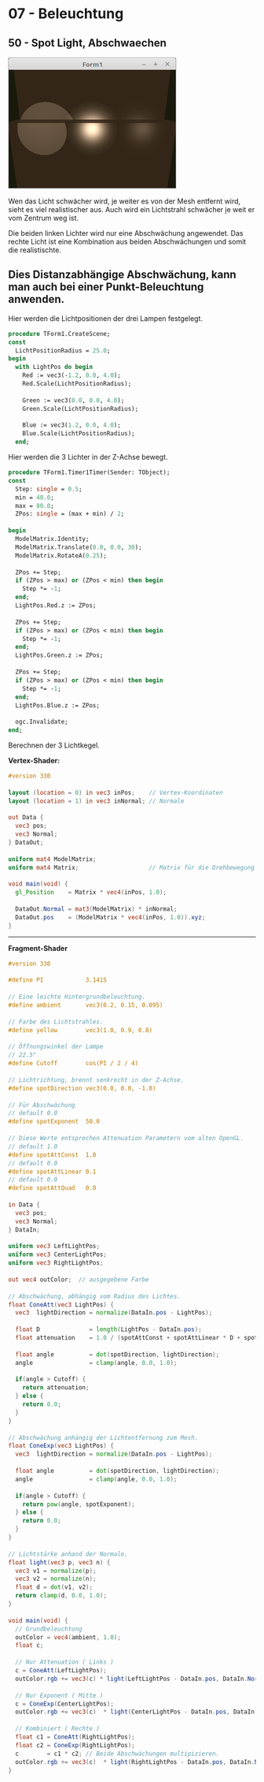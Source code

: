 # 07 - Beleuchtung
## 50 - Spot Light, Abschwaechen

![image.png](image.png)

Wen das Licht schwächer wird, je weiter es von der Mesh entfernt wird, sieht es viel realistischer aus.
Auch wird ein Lichtstrahl schwächer je weit er vom Zentrum weg ist.

Die beiden linken Lichter wird nur eine Abschwächung angewendet. Das rechte Licht ist eine Kombination aus beiden Abschwächungen und somit die realistischte.

Dies Distanzabhängige Abschwächung, kann man auch bei einer Punkt-Beleuchtung anwenden.
---
Hier werden die Lichtpositionen der drei Lampen festgelegt.

```pascal
procedure TForm1.CreateScene;
const
  LichtPositionRadius = 25.0;
begin
  with LightPos do begin
    Red := vec3(-1.2, 0.0, 4.0);
    Red.Scale(LichtPositionRadius);

    Green := vec3(0.0, 0.0, 4.0);
    Green.Scale(LichtPositionRadius);

    Blue := vec3(1.2, 0.0, 4.0);
    Blue.Scale(LichtPositionRadius);
  end;
```

Hier werden die 3 Lichter in der Z-Achse bewegt.

```pascal
procedure TForm1.Timer1Timer(Sender: TObject);
const
  Step: single = 0.5;
  min = 40.0;
  max = 80.0;
  ZPos: single = (max + min) / 2;

begin
  ModelMatrix.Identity;
  ModelMatrix.Translate(0.0, 0.0, 30);
  ModelMatrix.RotateA(0.25);

  ZPos += Step;
  if (ZPos > max) or (ZPos < min) then begin
    Step *= -1;
  end;
  LightPos.Red.z := ZPos;

  ZPos += Step;
  if (ZPos > max) or (ZPos < min) then begin
    Step *= -1;
  end;
  LightPos.Green.z := ZPos;

  ZPos += Step;
  if (ZPos > max) or (ZPos < min) then begin
    Step *= -1;
  end;
  LightPos.Blue.z := ZPos;

  ogc.Invalidate;
end;
```

Berechnen der 3 Lichtkegel.

<b>Vertex-Shader:</b>

```glsl
#version 330

layout (location = 0) in vec3 inPos;    // Vertex-Koordinaten
layout (location = 1) in vec3 inNormal; // Normale

out Data {
  vec3 pos;
  vec3 Normal;
} DataOut;

uniform mat4 ModelMatrix;
uniform mat4 Matrix;                    // Matrix für die Drehbewegung und Frustum.

void main(void) {
  gl_Position    = Matrix * vec4(inPos, 1.0);

  DataOut.Normal = mat3(ModelMatrix) * inNormal;
  DataOut.pos    = (ModelMatrix * vec4(inPos, 1.0)).xyz;
}

```

---
<b>Fragment-Shader</b>

```glsl
#version 330

#define PI            3.1415

// Eine leichte Hintergrundbeleuchtung.
#define ambient       vec3(0.2, 0.15, 0.095)

// Farbe des Lichtstrahles.
#define yellow        vec3(1.0, 0.9, 0.8)

// Öffnungswinkel der Lampe
// 22.5°
#define Cutoff        cos(PI / 2 / 4)

// Lichtrichtung, brennt senkrecht in der Z-Achse.
#define spotDirection vec3(0.0, 0.0, -1.0)

// Für Abschwächung
// default 0.0
#define spotExponent  50.0

// Diese Werte entsprechen Attenuation Parametern vom alten OpenGL.
// default 1.0
#define spotAttConst  1.0
// default 0.0
#define spotAttLinear 0.1
// default 0.0
#define spotAttQuad   0.0

in Data {
  vec3 pos;
  vec3 Normal;
} DataIn;

uniform vec3 LeftLightPos;
uniform vec3 CenterLightPos;
uniform vec3 RightLightPos;

out vec4 outColor;  // ausgegebene Farbe

// Abschwächung, abhängig vom Radius des Lichtes.
float ConeAtt(vec3 LightPos) {
  vec3  lightDirection = normalize(DataIn.pos - LightPos);

  float D              = length(LightPos - DataIn.pos);
  float attenuation    = 1.0 / (spotAttConst + spotAttLinear * D + spotAttQuad * D * D);

  float angle          = dot(spotDirection, lightDirection);
  angle                = clamp(angle, 0.0, 1.0);

  if(angle > Cutoff) {
    return attenuation;
  } else {
    return 0.0;
  }
}

// Abschwächung anhängig der Lichtentfernung zum Mesh.
float ConeExp(vec3 LightPos) {
  vec3  lightDirection = normalize(DataIn.pos - LightPos);

  float angle          = dot(spotDirection, lightDirection);
  angle                = clamp(angle, 0.0, 1.0);

  if(angle > Cutoff) {
    return pow(angle, spotExponent);
  } else {
    return 0.0;
  }
}

// Lichtstärke anhand der Normale.
float light(vec3 p, vec3 n) {
  vec3 v1 = normalize(p);
  vec3 v2 = normalize(n);
  float d = dot(v1, v2);
  return clamp(d, 0.0, 1.0);
}

void main(void) {
  // Grundbeleuchtung
  outColor = vec4(ambient, 1.0);
  float c;

  // Nur Attenuation ( Links )
  c = ConeAtt(LeftLightPos);
  outColor.rgb += vec3(c) * light(LeftLightPos - DataIn.pos, DataIn.Normal) * yellow;

  // Nur Exponent ( Mitte )
  c = ConeExp(CenterLightPos);
  outColor.rgb += vec3(c)  * light(CenterLightPos - DataIn.pos, DataIn.Normal) * yellow;

  // Kombiniert ( Rechte )
  float c1 = ConeAtt(RightLightPos);
  float c2 = ConeExp(RightLightPos);
  c        = c1 * c2; // Beide Abschwächungen multipizieren.
  outColor.rgb += vec3(c)  * light(RightLightPos - DataIn.pos, DataIn.Normal) * yellow;
}


```


